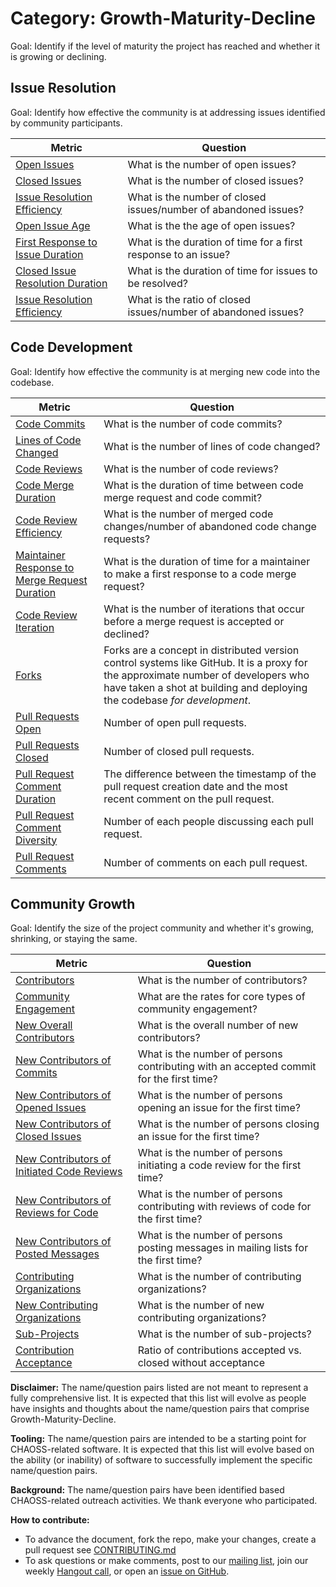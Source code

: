 # Category: Growth-Maturity-Decline

Goal: Identify if the level of maturity the project has reached and whether it is growing or declining.

## Issue Resolution

Goal: Identify how effective the community is at addressing issues identified by community participants.

Metric | Question
--- | ---
[Open Issues](activity-metrics/open-issues.md) | What is the number of open issues?
[Closed Issues](activity-metrics/closed-issues.md) | What is the number of closed issues?
[Issue Resolution Efficiency](activity-metrics/issue-resolution-efficiency.md) | What is the number of closed issues/number of abandoned issues?
[Open Issue Age](activity-metrics/open-issue-age.md) | What is the the age of open issues?
[First Response to Issue Duration](activity-metrics/first-response-to-issue-duration.md) | What is the duration of time for a first response to an issue?
[Closed Issue Resolution Duration](activity-metrics/closed-issue-resolution-duration.md) | What is the duration of time for issues to be resolved?
[Issue Resolution Efficiency](activity-metrics/issue-resolution-efficiency.md) |  What is the ratio of closed issues/number of abandoned issues?


## Code Development

Goal: Identify how effective the community is at merging new code into the codebase.

Metric | Question
--- | ---
[Code Commits](activity-metrics/code-commits.md) | What is the number of code commits?
[Lines of Code Changed](activity-metrics/lines-of-code-changed.md) | What is the number of lines of code changed?
[Code Reviews](activity-metrics/code-reviews.md) | What is the number of code reviews?
[Code Merge Duration](activity-metrics/code-merge-duration.md) | What is the duration of time between code merge request and code commit?
[Code Review Efficiency](activity-metrics/code-review-efficiency.md) | What is the number of merged code changes/number of abandoned code change requests?
[Maintainer Response to Merge Request Duration](activity-metrics/maintainer-response-to-merge-request-duration.md) | What is the duration of time for a maintainer to make a first response to a code merge request?
[Code Review Iteration](activity-metrics/code-review-iteration.md) | What is the number of iterations that occur before a merge request is accepted or declined?
[Forks](activity-metrics/forks.md) | Forks are a concept in distributed version control systems like GitHub. It is a proxy for the approximate number of developers who have taken a shot at building and deploying the codebase *for development*.
[Pull Requests Open](activity-metrics/pull-requests-open.md) | Number of open pull requests.
[Pull Requests Closed](activity-metrics/pull-requests-made-closed.md) | Number of closed pull requests.
[Pull Request Comment Duration](activity-metrics/pull-requests-comment-duration.md) | The difference between the timestamp of the pull request creation date and the most recent comment on the pull request.
[Pull Request Comment Diversity](activity-metrics/pull-requests-comment-diversity.md) | Number of each people discussing each pull request.
[Pull Request Comments](activity-metrics/pull-request-comments.md) | Number of comments on each pull request.


[](activity-metrics/)

## Community Growth

Goal: Identify the size of the project community and whether it's growing, shrinking, or staying the same.

Metric | Question
--- | ---
[Contributors](activity-metrics/contributors.md) | What is the number of contributors?
[Community Engagement](activity-metrics/community-engagement.md) | What are the rates for core types of community engagement? 
[New Overall Contributors](activity-metrics/new-contributors.md) | What is the overall number of new contributors?
[New Contributors of Commits](activity-metrics/new-contributors-commits.md) | What is the number of persons contributing with an accepted commit for the first time?
[New Contributors of Opened Issues](activity-metrics/new-contributors-issues-opened.md) | What is the number of persons opening an issue for the first time?
[New Contributors of Closed Issues](activity-metrics/new-contributors-issues-closed.md) | What is the number of persons closing an issue for the first time?
[New Contributors of Initiated Code Reviews](activity-metrics/new-contributors-code-reviews-opened.md) | What is the number of persons initiating a code review for the first time?
[New Contributors of Reviews for Code](activity-metrics/new-contributors-code-reviews.md) | What is the number of persons contributing with reviews of code for the first time?
[New Contributors of Posted Messages](activity-metrics/new-contributors-posts.md) | What is the number of persons posting messages in mailing lists for the first time?
[Contributing Organizations](activity-metrics/contributing-organizations.md) | What is the number of contributing organizations?
[New Contributing Organizations](activity-metrics/new-contributing-organizations.md) | What is the number of new contributing organizations?
[Sub-Projects](activity-metrics/sub-projects.md) | What is the number of sub-projects?
[Contribution Acceptance](activity-metrics/contribution-acceptance.md)  | Ratio of contributions accepted vs. closed without acceptance


**Disclaimer:**
The name/question pairs listed are not meant to represent a fully comprehensive list. It is expected that this list will evolve as people have insights and thoughts about the name/question pairs that comprise Growth-Maturity-Decline.

**Tooling:**
The name/question pairs are intended to be a starting point for CHAOSS-related software. It is expected that this list will evolve based on the ability (or inability) of software to successfully implement the specific name/question pairs.

**Background:**
The name/question pairs have been identified based CHAOSS-related outreach activities. We thank everyone who participated.

**How to contribute:**
- To advance the document, fork the repo, make your changes, create a pull request see [CONTRIBUTING.md][contrib]
- To ask questions or make comments, post to our [mailing list][ml], join our weekly [Hangout call][ho], or open an [issue on GitHub][issue].

[contrib]: .github/CONTRIBUTING.md
[ml]: https://wiki.linuxfoundation.org/chaoss/metrics#mail-list
[ho]: https://wiki.linuxfoundation.org/chaoss/metrics#weekly-hangout
[issue]: https://github.com/chaoss/metrics/issues
